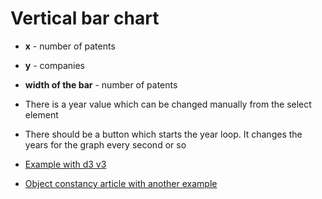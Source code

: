 # Vertical bar chart

- **x** - number of patents
- **y** - companies
- **width of the bar** - number of patents

- There is a year value which can be changed manually from the select element
- There should be a button which starts the year loop. It changes the years for the graph every second or so

- [Example with d3 v3](https://codepen.io/va1da5/pen/ORkYQO)
- [Object constancy article with another example](https://bost.ocks.org/mike/constancy/)
